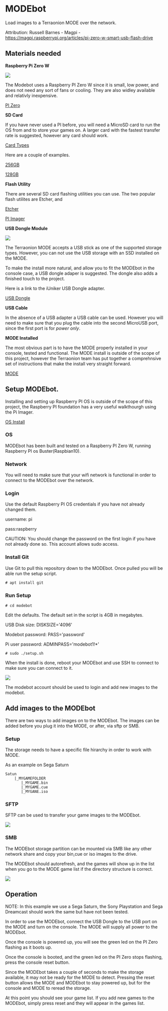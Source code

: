 # MODEbot

Load images to a Terraonion MODE over the network.

Attribution: Russell Barnes - Magpi - https://magpi.raspberrypi.org/articles/pi-zero-w-smart-usb-flash-drive

## Materials needed

**Raspberry Pi Zero W**

<img src="./pics/piZero.JPG">

The Modebot uses a Raspberry PI Zero W since it is small, low power, and does not need any sort of fans or cooling. They are also widley available and relativly inexpensive.

[PI Zero](https://www.raspberrypi.org/products/raspberry-pi-zero-w/)

**SD Card**

If you have never used a PI before, you will need a MicroSD card to run the OS from and to store your games on. A larger card with the fastest transfer rate is suggested, however any card should work.

[Card Types](https://kb.sandisk.com/app/answers/detail/a_id/2520/~/sd/sdhc/sdxc-specifications-and-compatibility)

Here are a couple of examples.

[256GB](https://www.amazon.com/Samsung-Electronics-microSDXC-Adapter-MB-ME256HA/dp/B0887P21Z2/ref=sr_1_3?dchild=1&keywords=microSD&qid=1625587489&refinements=p_n_feature_two_browse-bin%3A13203835011&rnid=6518301011&s=pc&sr=1-3)

[128GB](https://www.amazon.com/SanDisk-128GB-Extreme-microSD-Adapter/dp/B07FCMKK5X/ref=sr_1_4?dchild=1&keywords=microSD&qid=1625587590&sr=8-4)

**Flash Utility**

There are several SD card flashing utilities you can use. The two popular flash utilites are Etcher, and 

[Etcher](https://etcher.download/download-etcher/)

[PI Imager](https://www.raspberrypi.org/software/)

**USB Dongle Module**

<img src="./pics/iUniker.JPG">

The Terraonion MODE accepts a USB stick as one of the supported storage types. However, you can not use the USB storage with an SSD installed on the MODE.

To make the install more natural, and allow you to fit the MODEbot in the console case, a USB dongle adaper is suggested. The dongle also adds a finished touch to the project.

Here is a link to the iUniker USB Dongle adapter.

[USB Dongle](https://www.amazon.com/iUniker-Expansion-Breakout-Raspberry-Inserted/dp/B07NKNBZYG)

**USB Cable**

In the absence of a USB adapter a USB cable can be used. However you will need to make sure that you plug the cable into the second MicroUSB port, since the first port is for *power only*. 

**MODE Installed**

The most obvious part is to have the MODE properly installed in your console, tested and functional. The MODE install is outside of the scope of this project, however the Terraonion team has put together a comprehnsive
set of instructions that make the install very straight forward.

[MODE](https://terraonion.com/en/producto/terraonion-mode/)

## Setup MODEbot.

Installing and setting up Raspberry PI OS is outside of the scope of this project, the Raspberry PI foundation has a very useful walkthourgh using the Pi Imager.

[OS Install](https://www.raspberrypi.org/documentation/installation/installing-images/)

### OS

MODEbot has been built and tested on a Raspberry PI Zero W, running Raspberry PI os Buster(Raspbian10).

### Network

You will need to make sure that your wifi network is functional in order to connect to the MODEbot over the network.

### Login

Use the default Raspberry PI OS credentials if you have not already changed them.

username: pi

pass:raspberry

CAUTION: You should change the password on the first login if you have not already done so. This account allows sudo access.

### Install Git

Use Git to pull this repository down to the MODEbot. Once pulled you will be able run the setup script.

```
# apt install git
```

### Run Setup

```
# cd modebot
```

Edit the defaults. The default set in the script is 4GB in megabytes.

USB Disk size: DISKSIZE='4096'

Modebot password: PASS='password'

Pi user password: ADMINPASS='modebot1!*'

```
# sudo ./setup.sh
```

When the install is done, reboot your MODEbot and use SSH to connect to make sure you can connect to it.

<img src="./pics/modebotSmall.jpg">

The modebot account should be used to login and add new images to the modebot.

## Add images to the MODEbot

There are two ways to add images on to the MODEbot. The images can be added before you plug it into the MODE, or after, via sftp or SMB.

### Setup

The storage needs to have a specific file hirarchy in order to work with MODE.

As an example on Sega Saturn

```
Satun
    |_MYGAMEFOLDER
       |_MYGAME.bin
       |_MYGAME.cue
       |_MYGANE.iso
```

### SFTP

SFTP can be used to transfer your game images to the MODEbot.

<img src="./pics/sftpSmall.jpg">

### SMB

The MODEbot storage partition can be mounted via SMB like any other network share and copy your bin,cue or iso images to the drive.

The MODEbot should autorefresh, and the games will show up in the list when you go to the MODE game list if the directory structure is correct.

<img src="./pics/smb.jpg">

## Operation

NOTE: In this example we use a Sega Saturn, the Sony Playstation and Sega Dreamcast should work the same but have not been tested.

In order to use the MODEbot, connect the USB Dongle to the USB port on the MODE and turn on the console. The MODE will supply all power to the MODEbot.

<pic>

Once the console is powered up, you will see the green led on the PI Zero flashing as it boots up.

<pic>

Once the console is booted, and the green led on the PI Zero stops flashing, press the console reset button.

<pic>

Since the MODEbot takes a couple of seconds to make the storage available, it may not be ready for the MODE to detect. Pressing the reset button allows
the MODE and MODEbot to stay powered up, but for the console and MODE to reread the storage.

<pic>

At this point you should see your game list. If you add new games to the MODEbot, simply press reset and they will appear in the games list.